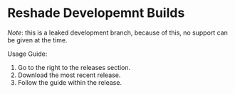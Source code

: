 # Reshade Developemnt Builds

*Note*: this is a leaked development branch, because of this, no support can be given at the time. 

Usage Guide:
1. Go to the right to the releases section.
2. Download the most recent release.
3. Follow the guide within the release.
